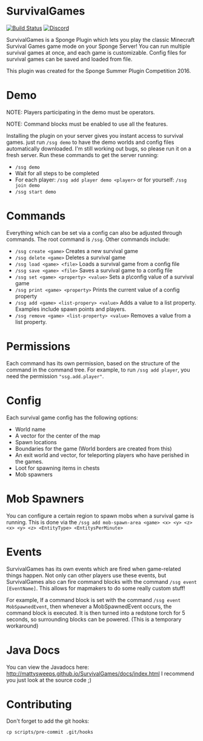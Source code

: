 # SurvivalGames
[![Build Status](https://travis-ci.org/mattysweeps/SurvivalGames.svg)](https://travis-ci.org/mattysweeps/SurvivalGames)
[![Discord](https://img.shields.io/discord/327549027371450386.svg?label=discord)](https://discord.gg/2k4KY3F)

SurvivalGames is a Sponge Plugin which lets you play the classic Minecraft Survival Games game mode on your Sponge Server! You can run multiple survival games at once, and each game is customizable. Config files for survival games can be saved and loaded from file.

This plugin was created for the Sponge Summer Plugin Competition 2016.

# Demo
NOTE: Players participating in the demo must be operators.

NOTE: Command blocks must be enabled to use all the features.

Installing the plugin on your server gives you instant access to survival games. just run ```/ssg demo``` to have the demo worlds and config files automatically downloaded. I'm still working out bugs, so please run it on a fresh server.
Run these commands to get the server running:
- ```/ssg demo```
- Wait for all steps to be completed
- For each player: ```/ssg add player demo <player>``` or for yourself: ```/ssg join demo```
- ```/ssg start demo```

# Commands
Everything which can be set via a config can also be adjusted through commands. The root command is ```/ssg```. Other commands include:
- ```/ssg create <game>``` Creates a new survival game
- ```/ssg delete <game>``` Deletes a survival game
- ```/ssg load <game> <file>``` Loads a survival game from a config file
- ```/ssg save <game> <file>``` Saves a survival game to a config file
- ```/ssg set <game> <property> <value>``` Sets a p\config value of a survival game
- ```/ssg print <game> <property>``` Prints the current value of a config property
- ```/ssg add <game> <list-propery> <value>``` Adds a value to a list property. Examples include spawn points and players.
- ```/ssg remove <game> <list-property> <value>``` Removes a value from a list property.

# Permissions
Each command has its own permission, based on the structure of the command in the command tree. For example, to run ```/ssg add player```, you need the permission ```"ssg.add.player"```.

# Config
Each survival game config has the following options:
- World name
- A vector for the center of the map
- Spawn locations
- Boundaries for the game (World borders are created from this)
- An exit world and vector, for teleporting players who have perished in the games.
- Loot for spawning items in chests
- Mob spawners

# Mob Spawners
You can configure a certain region to spawn mobs when a survival game is running. This is done via the ```/ssg add mob-spawn-area <game> <x> <y> <z> <x> <y> <z> <EntityType> <EntitysPerMinute>```

# Events
SurvivalGames has its own events which are fired when game-related things happen. Not only can other players use these events, but SurvivalGames also can fire command blocks with the command ```/ssg event [EventName]```. This allows for mapmakers to do some really custom stuff!

For example, If a command block is set with the command ```/ssg event MobSpawnedEvent```, then whenever a MobSpawnedEvent occurs, the command block is executed. It is then turned into a redstone torch for 5 seconds, so surrounding blocks can be powered. (This is a temporary workaround)

# Java Docs
You can view the Javadocs here: http://mattysweeps.github.io/SurvivalGames/docs/index.html
I recommend you just look at the source code ;)

# Contributing
Don't forget to add the git hooks:
```
cp scripts/pre-commit .git/hooks
```
